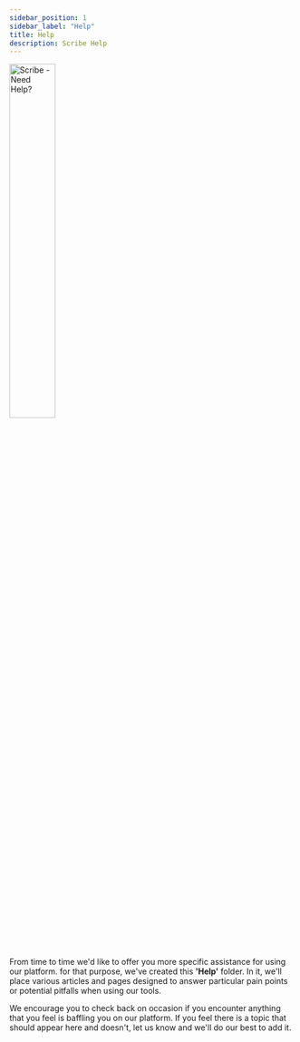 ```yaml
---
sidebar_position: 1
sidebar_label: "Help"
title: Help
description: Scribe Help
---
```


<div style={{"textAlign": "center"}}><img src='../../../img/help/need-help.jpg' alt='Scribe - Need Help?' width='40%'/></div>

From time to time we'd like to offer you more specific assistance for using our platform. for that purpose, we've created this <b>'Help'</b> folder. In it, we'll place various articles and pages designed to answer particular pain points or potential pitfalls when using our tools.

We encourage you to check back on occasion if you encounter anything that you feel is baffling you on our platform. If you feel there is a topic that should appear here and doesn't, let us know and we'll do our best to add it. 
